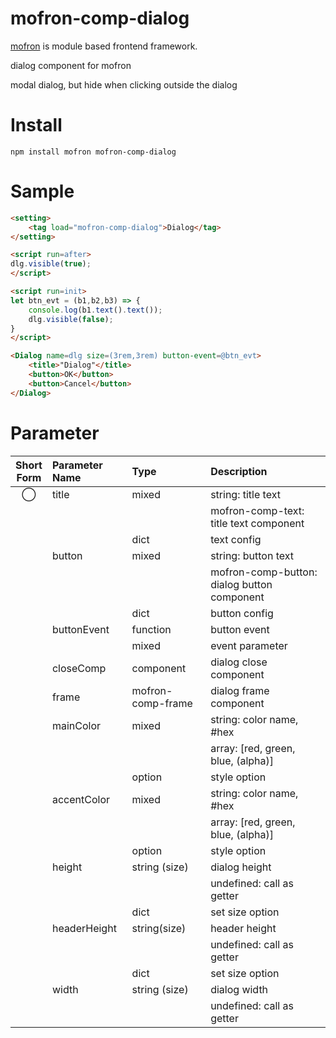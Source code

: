 # mofron-comp-dialog
[mofron](https://mofron.github.io/mofron/) is module based frontend framework.

dialog component for mofron

modal dialog, but hide when clicking outside the dialog


# Install
```
npm install mofron mofron-comp-dialog
```

# Sample
```html
<setting>
    <tag load="mofron-comp-dialog">Dialog</tag>
</setting>

<script run=after>
dlg.visible(true);
</script>

<script run=init>
let btn_evt = (b1,b2,b3) => {
    console.log(b1.text().text());
    dlg.visible(false);
}
</script>

<Dialog name=dlg size=(3rem,3rem) button-event=@btn_evt>
    <title>"Dialog"</title>
    <button>OK</button>
    <button>Cancel</button>
</Dialog>
```

# Parameter

| Short<br>Form | Parameter Name | Type | Description |
|:-------------:|:---------------|:-----|:------------|
| ◯  | title | mixed | string: title text |
| | | | mofron-comp-text: title text component |
| | | dict | text config |
| | button | mixed | string: button text |
| | | | mofron-comp-button: dialog button component |
| | | dict | button config  |
| | buttonEvent | function | button event |
| | | mixed | event parameter |
| | closeComp | component | dialog close component |
| | frame | mofron-comp-frame | dialog frame component |
| | mainColor | mixed | string: color name, #hex |
| | | | array: [red, green, blue, (alpha)] |
| | | option | style option |
| | accentColor | mixed | string: color name, #hex |
| | | | array: [red, green, blue, (alpha)] |
| | | option | style option |
| | height | string (size) | dialog height |
| | | | undefined: call as getter |
| | | dict | set size option |
| | headerHeight | string(size) | header height |
| | | | undefined: call as getter |
| | | dict | set size option |
| | width | string (size) | dialog width |
| | | | undefined: call as getter |

